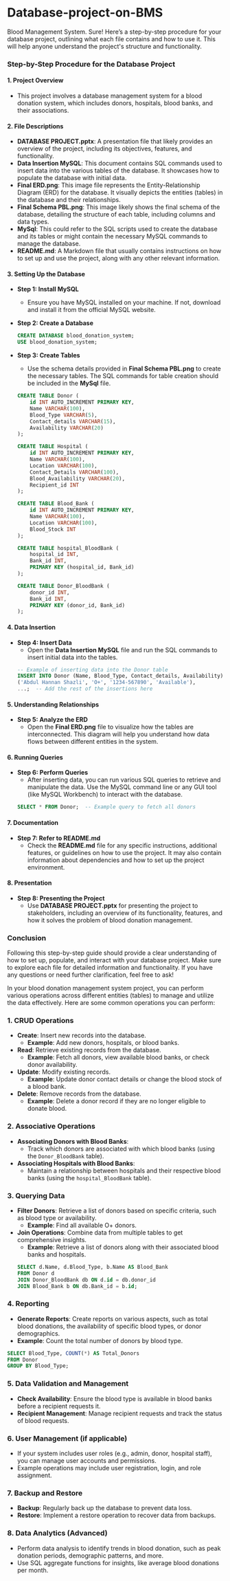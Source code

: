 # Database-project-on-BMS
Blood Management System.
Sure! Here’s a step-by-step procedure for your database project, outlining what each file contains and how to use it. This will help anyone understand the project's structure and functionality.

### Step-by-Step Procedure for the Database Project

#### 1. **Project Overview**
   - This project involves a database management system for a blood donation system, which includes donors, hospitals, blood banks, and their associations.

#### 2. **File Descriptions**
   - **DATABASE PROJECT.pptx**: A presentation file that likely provides an overview of the project, including its objectives, features, and functionality.
   - **Data Insertion MySQL**: This document contains SQL commands used to insert data into the various tables of the database. It showcases how to populate the database with initial data.
   - **Final ERD.png**: This image file represents the Entity-Relationship Diagram (ERD) for the database. It visually depicts the entities (tables) in the database and their relationships.
   - **Final Schema PBL.png**: This image likely shows the final schema of the database, detailing the structure of each table, including columns and data types.
   - **MySql**: This could refer to the SQL scripts used to create the database and its tables or might contain the necessary MySQL commands to manage the database.
   - **README.md**: A Markdown file that usually contains instructions on how to set up and use the project, along with any other relevant information.

#### 3. **Setting Up the Database**
   - **Step 1: Install MySQL**
     - Ensure you have MySQL installed on your machine. If not, download and install it from the official MySQL website.

   - **Step 2: Create a Database**
     ```sql
     CREATE DATABASE blood_donation_system;
     USE blood_donation_system;
     ```

   - **Step 3: Create Tables**
     - Use the schema details provided in **Final Schema PBL.png** to create the necessary tables. The SQL commands for table creation should be included in the **MySql** file.
     ```sql
     CREATE TABLE Donor (
         id INT AUTO_INCREMENT PRIMARY KEY,
         Name VARCHAR(100),
         Blood_Type VARCHAR(5),
         Contact_details VARCHAR(15),
         Availability VARCHAR(20)
     );

     CREATE TABLE Hospital (
         id INT AUTO_INCREMENT PRIMARY KEY,
         Name VARCHAR(100),
         Location VARCHAR(100),
         Contact_Details VARCHAR(100),
         Blood_Availability VARCHAR(20),
         Recipient_id INT
     );

     CREATE TABLE Blood_Bank (
         id INT AUTO_INCREMENT PRIMARY KEY,
         Name VARCHAR(100),
         Location VARCHAR(100),
         Blood_Stock INT
     );

     CREATE TABLE hospital_BloodBank (
         hospital_id INT,
         Bank_id INT,
         PRIMARY KEY (hospital_id, Bank_id)
     );

     CREATE TABLE Donor_BloodBank (
         donor_id INT,
         Bank_id INT,
         PRIMARY KEY (donor_id, Bank_id)
     );
     ```

#### 4. **Data Insertion**
   - **Step 4: Insert Data**
     - Open the **Data Insertion MySQL** file and run the SQL commands to insert initial data into the tables.
     ```sql
     -- Example of inserting data into the Donor table
     INSERT INTO Donor (Name, Blood_Type, Contact_details, Availability) VALUES 
     ('Abdul Hannan Shazli', 'O+', '1234-567890', 'Available'),
     ...;  -- Add the rest of the insertions here
     ```

#### 5. **Understanding Relationships**
   - **Step 5: Analyze the ERD**
     - Open the **Final ERD.png** file to visualize how the tables are interconnected. This diagram will help you understand how data flows between different entities in the system.

#### 6. **Running Queries**
   - **Step 6: Perform Queries**
     - After inserting data, you can run various SQL queries to retrieve and manipulate the data. Use the MySQL command line or any GUI tool (like MySQL Workbench) to interact with the database.
     ```sql
     SELECT * FROM Donor;  -- Example query to fetch all donors
     ```

#### 7. **Documentation**
   - **Step 7: Refer to README.md**
     - Check the **README.md** file for any specific instructions, additional features, or guidelines on how to use the project. It may also contain information about dependencies and how to set up the project environment.

#### 8. **Presentation**
   - **Step 8: Presenting the Project**
     - Use **DATABASE PROJECT.pptx** for presenting the project to stakeholders, including an overview of its functionality, features, and how it solves the problem of blood donation management.

### Conclusion
Following this step-by-step guide should provide a clear understanding of how to set up, populate, and interact with your database project. Make sure to explore each file for detailed information and functionality. If you have any questions or need further clarification, feel free to ask!

In your blood donation management system project, you can perform various operations across different entities (tables) to manage and utilize the data effectively. Here are some common operations you can perform:

### 1. **CRUD Operations**
   - **Create**: Insert new records into the database.
     - **Example**: Add new donors, hospitals, or blood banks.
   - **Read**: Retrieve existing records from the database.
     - **Example**: Fetch all donors, view available blood banks, or check donor availability.
   - **Update**: Modify existing records.
     - **Example**: Update donor contact details or change the blood stock of a blood bank.
   - **Delete**: Remove records from the database.
     - **Example**: Delete a donor record if they are no longer eligible to donate blood.

### 2. **Associative Operations**
   - **Associating Donors with Blood Banks**: 
     - Track which donors are associated with which blood banks (using the `Donor_BloodBank` table).
   - **Associating Hospitals with Blood Banks**: 
     - Maintain a relationship between hospitals and their respective blood banks (using the `hospital_BloodBank` table).

### 3. **Querying Data**
   - **Filter Donors**: Retrieve a list of donors based on specific criteria, such as blood type or availability.
     - **Example**: Find all available O+ donors.
   - **Join Operations**: Combine data from multiple tables to get comprehensive insights.
     - **Example**: Retrieve a list of donors along with their associated blood banks and hospitals.
     ```sql
     SELECT d.Name, d.Blood_Type, b.Name AS Blood_Bank
     FROM Donor d
     JOIN Donor_BloodBank db ON d.id = db.donor_id
     JOIN Blood_Bank b ON db.Bank_id = b.id;
     ```

### 4. **Reporting**
   - **Generate Reports**: Create reports on various aspects, such as total blood donations, the availability of specific blood types, or donor demographics.
   - **Example**: Count the total number of donors by blood type.
   ```sql
   SELECT Blood_Type, COUNT(*) AS Total_Donors
   FROM Donor
   GROUP BY Blood_Type;
   ```

### 5. **Data Validation and Management**
   - **Check Availability**: Ensure the blood type is available in blood banks before a recipient requests it.
   - **Recipient Management**: Manage recipient requests and track the status of blood requests.

### 6. **User Management (if applicable)**
   - If your system includes user roles (e.g., admin, donor, hospital staff), you can manage user accounts and permissions.
   - Example operations may include user registration, login, and role assignment.

### 7. **Backup and Restore**
   - **Backup**: Regularly back up the database to prevent data loss.
   - **Restore**: Implement a restore operation to recover data from backups.

### 8. **Data Analytics (Advanced)**
   - Perform data analysis to identify trends in blood donation, such as peak donation periods, demographic patterns, and more.
   - Use SQL aggregate functions for insights, like average blood donations per month.


